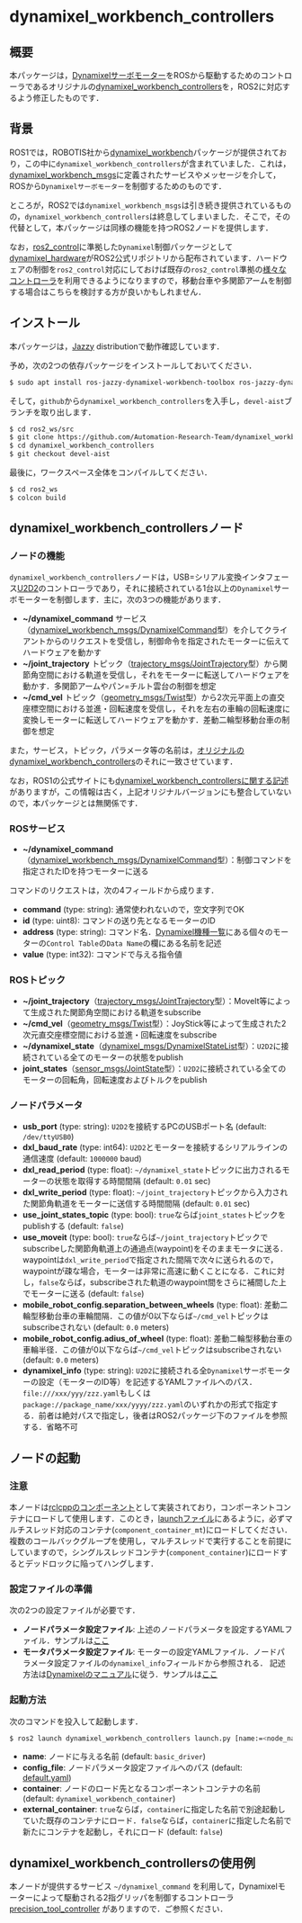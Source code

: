 dynamixel_workbench_controllers
==================================================

## 概要
本パッケージは，[Dynamixelサーボモーター](https://www.dynamixel.com/index.php)をROSから駆動するためのコントローラであるオリジナルの[dynamixel_workbench_controllers](https://github.com/ROBOTIS-GIT/dynamixel-workbench/tree/noetic-devel/dynamixel_workbench_controllers)を，ROS2に対応するよう修正したものです．

## 背景
ROS1では，ROBOTIS社から[dynamixel_workbench](https://github.com/ROBOTIS-GIT/dynamixel-workbench/tree/noetic-devel)パッケージが提供されており，この中に`dynamixel_workbench_controllers`が含まれていました．これは，[dynamixel_workbench_msgs](https://github.com/ROBOTIS-GIT/dynamixel-workbench-msgs)に定義されたサービスやメッセージを介して，ROSから`Dynamixelサーボモーター`を制御するためのものです．

ところが，ROS2では`dynamixel_workbench_msgs`は引き続き提供されているものの，`dynamixel_workbench_controllers`は終息してしまいました．そこで，その代替として，本パッケージは同様の機能を持つROS2ノードを提供します．

なお，[ros2_control](https://control.ros.org/jazzy/doc/ros2_control/doc/index.html)に準拠した`Dynamixel`制御パッケージとして[dynamixel_hardware](https://index.ros.org/p/dynamixel_hardware/)がROS2公式リポジトリから配布されています．ハードウェアの制御を`ros2_control`対応にしておけば既存の`ros2_control`準拠の[様々なコントローラ](https://control.ros.org/rolling/doc/ros2_controllers/doc/controllers_index.html)を利用できるようになりますので，移動台車や多関節アームを制御する場合はこちらを検討する方が良いかもしれません．

## インストール
本パッケージは，[Jazzy](https://docs.ros.org/en/jazzy/index.html) distributionで動作確認しています．

予め，次の2つの依存パッケージをインストールしておいてください．
```bash
$ sudo apt install ros-jazzy-dynamixel-workbench-toolbox ros-jazzy-dynamixel-workbench-msgs
```
そして，`github`から`dynamixel_workbench_controllers`を入手し，`devel-aist`ブランチを取り出します．
```bash
$ cd ros2_ws/src
$ git clone https://github.com/Automation-Research-Team/dynamixel_workbench_controllers
$ cd dynamixel_workbench_controllers
$ git checkout devel-aist
```
最後に，ワークスペース全体をコンパイルしてください．
```bash
$ cd ros2_ws
$ colcon build
```

## dynamixel_workbench_controllersノード
### ノードの機能
`dynamixel_workbench_controllers`ノードは，USB=シリアル変換インタフェース[U2D2](https://emanual.robotis.com/docs/en/parts/interface/u2d2/)のコントローラであり，それに接続されている1台以上の`Dynamixel`サーボモーターを制御します．主に，次の3つの機能があります．
- **~/dynamixel_command** サービス（[dynamixel_workbench_msgs/DynamixelCommand](http://docs.ros.org/en/noetic/api/dynamixel_workbench_msgs/html/srv/DynamixelCommand.html)型）を介してクライアントからのリクエストを受信し，制御命令を指定されたモーターに伝えてハードウェアを動かす
- **~/joint_trajectory** トピック（[trajectory_msgs/JointTrajectory](http://docs.ros.org/en/jazzy/p/trajectory_msgs/msg/JointTrajectory.html)型）から関節角空間における軌道を受信し，それをモーターに転送してハードウェアを動かす．多関節アームやパン=チルト雲台の制御を想定
- **~/cmd_vel** トピック（[geometry_msgs/Twist](https://docs.ros2.org/latest/api/geometry_msgs/msg/Twist.html)型）から2次元平面上の直交座標空間における並進・回転速度を受信し，それを左右の車輪の回転速度に変換しモーターに転送してハードウェアを動かす．差動二輪型移動台車の制御を想定

また，サービス，トピック，パラメータ等の名前は，[オリジナルのdynamixel_workbench_controllers](https://github.com/ROBOTIS-GIT/dynamixel-workbench/tree/noetic-devel/dynamixel_workbench_controllers)のそれに一致させています．

なお，ROS1の公式サイトにも[dynamixel_workbench_controllersに関する記述](https://wiki.ros.org/dynamixel_workbench_controllers)がありますが，この情報は古く，上記オリジナルバージョンにも整合していないので，本パッケージとは無関係です．

### ROSサービス
- **~/dynamixel_command**（[dynamixel_workbench_msgs/DynamixelCommand](http://docs.ros.org/en/noetic/api/dynamixel_workbench_msgs/html/srv/DynamixelCommand.html)型）：制御コマンドを指定されたIDを持つモーターに送る

コマンドのリクエストは，次の4フィールドから成ります．
- **command** (type: string): 通常使われないので，空文字列でOK
- **id** (type: uint8): コマンドの送り先となるモーターのID
- **address** (type: string): コマンド名．[Dynamixel機種一覧](https://emanual.robotis.com/docs/en/software/dynamixel/dynamixel_workbench/#supported-dynamixel)にある個々のモーターの`Control Table`の`Data Name`の欄にある名前を記述
- **value** (type: int32): コマンドで与える指令値

### ROSトピック
- **~/joint_trajectory**（[trajectory_msgs/JointTrajectory](http://docs.ros.org/en/jazzy/p/trajectory_msgs/msg/JointTrajectory.html)型）：MoveIt等によって生成された関節角空間における軌道をsubscribe
- **~/cmd_vel**（[geometry_msgs/Twist](https://docs.ros2.org/latest/api/geometry_msgs/msg/Twist.html)型）：JoyStick等によって生成された2次元直交座標空間における並進・回転速度をsubscribe
- **~/dynamixel_state**（[dynamixel_msgs/DynamixelStateList](http://docs.ros.org/en/noetic/api/dynamixel_workbench_msgs/html/msg/DynamixelStateList.html)型）：`U2D2`に接続されている全てのモーターの状態をpublish
- **joint_states**（[sensor_msgs/JointState](https://docs.ros2.org/latest/api/sensor_msgs/msg/JointState.html)型）：`U2D2`に接続されている全てのモーターの回転角，回転速度およびトルクをpublish

### ノードパラメータ
- **usb_port** (type: string): `U2D2`を接続するPCのUSBポート名 (default: `/dev/ttyUSB0`)
- **dxl_baud_rate** (type: int64): `U2D2`とモーターを接続するシリアルラインの通信速度 (default: `1000000` baud)
- **dxl_read_period** (type: float): `~/dynamixel_state`トピックに出力されるモーターの状態を取得する時間間隔 (default: `0.01` sec)
- **dxl_write_period** (type: float): `~/joint_trajectory`トピックから入力された関節角軌道をモーターに送信する時間間隔 (default: `0.01` sec)
- **use_joint_states_topic** (type: bool): `true`ならば`joint_states`トピックをpublishする (default: `false`)
- **use_moveit** (type: bool): `true`ならば`~/joint_trajectory`トピックでsubscribeした関節角軌道上の通過点(waypoint)をそのままモータに送る．waypointは`dxl_write_period`で指定された間隔で次々に送られるので，waypointが疎な場合，モーターは非常に高速に動くことになる．これに対し，`false`ならば，subscribeされた軌道のwaypoint間をさらに補間した上でモーターに送る (default: `false`)
- **mobile_robot_config.separation_between_wheels** (type: float): 差動二輪型移動台車の車輪間隔．この値が0以下ならば`~/cmd_vel`トピックはsubscribeされない (default: `0.0` meters)
- **mobile_robot_config.adius_of_wheel** (type: float): 差動二輪型移動台車の車輪半径．この値が0以下ならば`~/cmd_vel`トピックはsubscribeされない (default: `0.0` meters)
- **dynamixel_info** (type: string): `U2D2`に接続される全`Dynamixel`サーボモーターの設定（モーターのID等）を記述するYAMLファイルへのパス．`file:///xxx/yyy/zzz.yaml`もしくは`package://package_name/xxx/yyyy/zzz.yaml`のいずれかの形式で指定する．前者は絶対パスで指定し，後者はROS2パッケージ下のファイルを参照する．省略不可

## ノードの起動
### 注意
本ノードは[rclcppのコンポーネント](https://docs.ros.org/en/jazzy/Tutorials/Intermediate/Writing-a-Composable-Node.html)として実装されており，コンポーネントコンテナにロードして使用します．このとき，[launchファイル](./launch/launch.py#L60)にあるように，必ずマルチスレッド対応のコンテナ(`component_container_mt`)にロードしてください．複数のコールバックグループを使用し，マルチスレッドで実行することを前提にしていますので，シングルスレッドコンテナ(`component_container`)にロードするとデッドロックに陥ってハングします．

### 設定ファイルの準備
次の2つの設定ファイルが必要です．
- **ノードパラメータ設定ファイル**: 上述のノードパラメータを設定するYAMLファイル．サンプルは[ここ](./config/default.yaml)
- **モータパラメータ設定ファイル**: モーターの設定YAMLファイル．ノードパラメータ設定ファイルの`dynamixel_info`フィールドから参照される．
記述方法は[Dynamixelのマニュアル](https://emanual.robotis.com/docs/en/software/dynamixel/dynamixel_workbench/#controllers)に従う．サンプルは[ここ](./config/joint_2_0.yaml)

### 起動方法
次のコマンドを投入して起動します．
```bash
$ ros2 launch dynamixel_workbench_controllers launch.py [name:=<node_name>] [config_file:=<config_file>] [container:=<container_name>] [external_container:=true]
```
- **name**: ノードに与える名前 (default: `basic_driver`)
- **config_file**: ノードパラメータ設定ファイルへのパス (default: [default.yaml](./config/default.yaml))
- **container**: ノードのロード先となるコンポーネントコンテナの名前 (default: `dynamixel_workbench_container`)
- **external_container**: `true`ならば，`container`に指定した名前で別途起動していた既存のコンテナにロード．`false`ならば，`container`に指定した名前で新たにコンテナを起動し，それにロード (default: `false`)

## dynamixel_workbench_controllersの使用例
本ノードが提供するサービス `~/dynamixel_command` を利用して，Dynamixelモーターによって駆動される2指グリッパを制御するコントローラ [precision_tool_controller](https://github.com/Automation-Research-Team/artros/blob/ros2-devel/aist_fastening_tools/src/precision_tool_controller.cpp) がありますので．ご参照ください．
